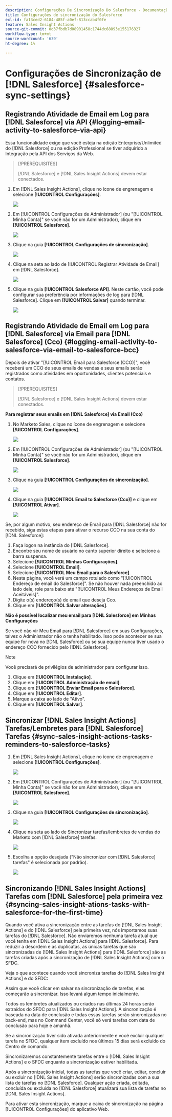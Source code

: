 ```yaml
---
description: Configurações De Sincronização Do Salesforce - Documentação Do Marketo - Documentação Do Produto
title: Configurações de sincronização do Salesforce
exl-id: fa13ced2-6184-485f-a0ef-813ccab4f0fe
feature: Sales Insight Actions
source-git-commit: 0d37fbdb7d08901458c1744dc68893e155176327
workflow-type: tm+mt
source-wordcount: '639'
ht-degree: 1%

---
```


# Configurações de Sincronização de [!DNL Salesforce] {#salesforce-sync-settings}

## Registrando Atividade de Email em Log para [!DNL Salesforce] via API {#logging-email-activity-to-salesforce-via-api}

Essa funcionalidade exige que você esteja na edição Enterprise/Unlimited do [!DNL Salesforce] ou na edição Professional se tiver adquirido a Integração pela API dos Serviços da Web.

>[!PREREQUISITES]
>
>[!DNL Salesforce] e [!DNL Sales Insight Actions] devem estar conectados.

1. Em [!DNL Sales Insight Actions], clique no ícone de engrenagem e selecione **[!UICONTROL Configurações]**.

   ![](assets/salesforce-sync-settings-1.png)

1. Em [!UICONTROL Configurações de Administrador] (ou &quot;[!UICONTROL Minha Conta]&quot; se você não for um Administrador), clique em **[!UICONTROL Salesforce]**.

   ![](assets/salesforce-sync-settings-2.png)

1. Clique na guia **[!UICONTROL Configurações de sincronização]**.

   ![](assets/salesforce-sync-settings-3.png)

1. Clique na seta ao lado de [!UICONTROL Registrar Atividade de Email] em [!DNL Salesforce].

   ![](assets/salesforce-sync-settings-4.png)

1. Clique na guia **[!UICONTROL Salesforce API]**. Neste cartão, você pode configurar sua preferência por informações de log para [!DNL Salesforce]. Clique em **[!UICONTROL Salvar]** quando terminar.

   ![](assets/salesforce-sync-settings-5.png)

## Registrando Atividade de Email em Log para [!DNL Salesforce] via Email para [!DNL Salesforce] (Cco) {#logging-email-activity-to-salesforce-via-email-to-salesforce-bcc}

Depois de ativar &quot;[!UICONTROL Email para Salesforce (CCO)]&quot;, você receberá um CCO de seus emails de vendas e seus emails serão registrados como atividades em oportunidades, clientes potenciais e contatos.

>[!PREREQUISITES]
>
>[!DNL Salesforce] e [!DNL Sales Insight Actions] devem estar conectados.

**Para registrar seus emails em [!DNL Salesforce] via Email (Cco)**

1. No Marketo Sales, clique no ícone de engrenagem e selecione **[!UICONTROL Configurações]**.

   ![](assets/salesforce-sync-settings-6.png)

1. Em [!UICONTROL Configurações de Administrador] (ou &quot;[!UICONTROL Minha Conta]&quot; se você não for um Administrador), clique em **[!UICONTROL Salesforce]**.

   ![](assets/salesforce-sync-settings-7.png)

1. Clique na guia **[!UICONTROL Configurações de sincronização]**.

   ![](assets/salesforce-sync-settings-8.png)

1. Clique na guia **[!UICONTROL Email to Salesforce (Cco)]** e clique em **[!UICONTROL Ativar]**.

   ![](assets/salesforce-sync-settings-9.png)

Se, por algum motivo, seu endereço de Email para [!DNL Salesforce] não for recebido, siga estas etapas para ativar o recurso CCO na sua conta do [!DNL Salesforce]:

1. Faça logon na instância do [!DNL Salesforce].
1. Encontre seu nome de usuário no canto superior direito e selecione a barra suspensa.
1. Selecione **[!UICONTROL Minhas Configurações]**.
1. Selecione **[!UICONTROL Email]**.
1. Selecione **[!UICONTROL Meu Email para o Salesforce]**.
1. Nesta página, você verá um campo rotulado como &quot;[!UICONTROL Endereço de email do Salesforce]&quot;. Se não houver nada preenchido ao lado dele, role para baixo até &quot;[!UICONTROL Meus Endereços de Email Aceitáveis]&quot;.
1. Digite o(s) endereço(s) de email que deseja Cco.
1. Clique em **[!UICONTROL Salvar alterações]**.

**Não é possível localizar meu email para [!DNL Salesforce] em Minhas Configurações**

Se você não vir Meu Email para [!DNL Salesforce] em suas Configurações, talvez o Administrador não o tenha habilitado. Isso pode acontecer se sua equipe for nova no [!DNL Salesforce] ou se sua equipe nunca tiver usado o endereço CCO fornecido pelo [!DNL Salesforce].

>[!NOTE]
>
>Você precisará de privilégios de administrador para configurar isso.

1. Clique em **[!UICONTROL Instalação]**.
1. Clique em **[!UICONTROL Administração de email]**.
1. Clique em **[!UICONTROL Enviar Email para o Salesforce]**.
1. Clique em **[!UICONTROL Editar]**.
1. Marque a caixa ao lado de &quot;Ativo&quot;.
1. Clique em **[!UICONTROL Salvar]**.

## Sincronizar [!DNL Sales Insight Actions] Tarefas/Lembretes para [!DNL Salesforce] Tarefas {#sync-sales-insight-actions-tasks-reminders-to-salesforce-tasks}

1. Em [!DNL Sales Insight Actions], clique no ícone de engrenagem e selecione **[!UICONTROL Configurações]**.

   ![](assets/salesforce-sync-settings-10.png)

1. Em [!UICONTROL Configurações de Administrador] (ou &quot;[!UICONTROL Minha Conta]&quot; se você não for um Administrador), clique em **[!UICONTROL Salesforce]**.

   ![](assets/salesforce-sync-settings-11.png)

1. Clique na guia **[!UICONTROL Configurações de sincronização]**.

   ![](assets/salesforce-sync-settings-12.png)

1. Clique na seta ao lado de Sincronizar tarefas/lembretes de vendas do Marketo com [!DNL Salesforce] tarefas.

   ![](assets/salesforce-sync-settings-13.png)

1. Escolha a opção desejada (&quot;Não sincronizar com [!DNL Salesforce] tarefas&quot; é selecionada por padrão).

   ![](assets/salesforce-sync-settings-14.png)

## Sincronizando [!DNL Sales Insight Actions] Tarefas com [!DNL Salesforce] pela primeira vez {#syncing-sales-insight-ations-tasks-with-salesforce-for-the-first-time}

Quando você ativa a sincronização entre as tarefas do [!DNL Sales Insight Actions] e do [!DNL Salesforce] pela primeira vez, nós importamos suas tarefas do [!DNL Salesforce]. Não enviaremos nenhuma tarefa atual que você tenha em [!DNL Sales Insight Actions] para [!DNL Salesforce]. Para reduzir a desordem e as duplicatas, as únicas tarefas que são sincronizadas de [!DNL Sales Insight Actions] para [!DNL Salesforce] são as tarefas criadas após a sincronização de [!DNL Sales Insight Actions] com o SFDC.

Veja o que acontece quando você sincroniza tarefas do [!DNL Sales Insight Actions] e do SFDC:

Assim que você clicar em salvar na sincronização de tarefas, elas começarão a sincronizar. Isso levará algum tempo inicialmente.

Todos os lembretes atualizados ou criados nas últimas 24 horas serão extraídos do SFDC para [!DNL Sales Insight Actions]. A sincronização é baseada na data de conclusão e todas essas tarefas serão sincronizadas no back-end, mas no Command Center, você só verá tarefas com data de conclusão para hoje e amanhã.

Se a sincronização tiver sido ativada anteriormente e você excluir qualquer tarefa no SFDC, qualquer item excluído nos últimos 15 dias será excluído do Centro de comando.

Sincronizaremos constantemente tarefas entre o [!DNL Sales Insight Actions] e o SFDC enquanto a sincronização estiver habilitada.

Após a sincronização inicial, todas as tarefas que você criar, editar, concluir ou excluir no [!DNL Sales Insight Actions] serão sincronizadas com a sua lista de tarefas no [!DNL Salesforce]. Qualquer ação criada, editada, concluída ou excluída no [!DNL Salesforce] atualizará sua lista de tarefas no [!DNL Sales Insight Actions].

Para ativar esta sincronização, marque a caixa de sincronização na página [!UICONTROL Configurações] do aplicativo Web.
